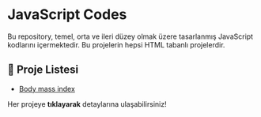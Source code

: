 # JavaScript Codes

Bu repository, temel, orta ve ileri düzey olmak üzere tasarlanmış JavaScript kodlarını içermektedir.
Bu projelerin hepsi HTML tabanlı projelerdir.

## 📌 Proje Listesi
- [Body mass index](Body-mass-index/)

Her projeye **tıklayarak** detaylarına ulaşabilirsiniz!
